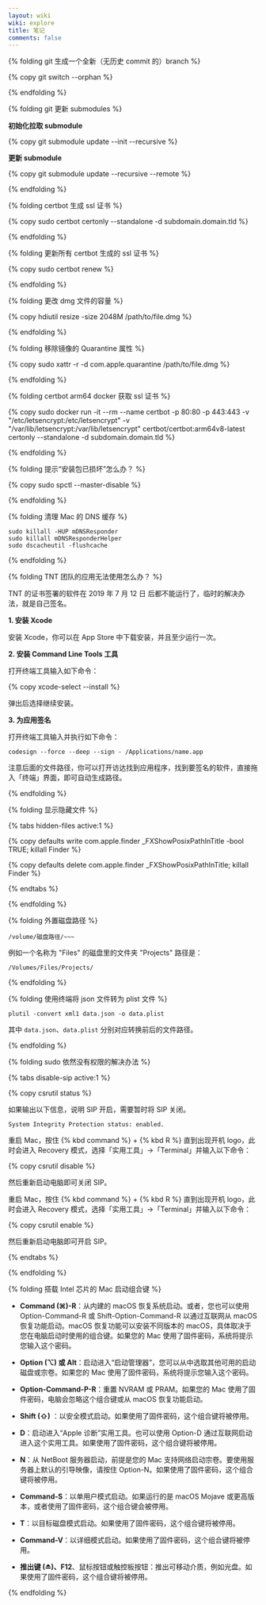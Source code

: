 ```yaml
---
layout: wiki
wiki: explore
title: 笔记
comments: false
---
```


{% folding git 生成一个全新（无历史 commit 的）branch %}

{% copy git switch --orphan <new branch> %}

{% endfolding %}

{% folding git 更新 submodules %}

**初始化拉取 submodule**

{% copy git submodule update --init --recursive %}

**更新 submodule**

{% copy git submodule update --recursive --remote %}

{% endfolding %}

{% folding certbot 生成 ssl 证书 %}

{% copy sudo certbot certonly --standalone -d subdomain.domain.tld %}

{% endfolding %}

{% folding 更新所有 certbot 生成的 ssl 证书 %}

{% copy sudo certbot renew %}

{% endfolding %}

{% folding 更改 dmg 文件的容量 %}

{% copy hdiutil resize -size 2048M /path/to/file.dmg %}

{% endfolding %}

{% folding 移除镜像的 Quarantine 属性 %}

{% copy sudo xattr -r -d com.apple.quarantine /path/to/file.dmg %}

{% endfolding %}

{% folding certbot arm64 docker 获取 ssl 证书 %}

{% copy sudo docker run -it --rm --name certbot -p 80:80 -p 443:443 -v "/etc/letsencrypt:/etc/letsencrypt" -v "/var/lib/letsencrypt:/var/lib/letsencrypt" certbot/certbot:arm64v8-latest certonly --standalone -d subdomain.domain.tld %}

{% endfolding %}

{% folding 提示“安装包已损坏”怎么办？ %}

{% copy sudo spctl --master-disable %}

{% endfolding %}

{% folding 清理 Mac 的 DNS 缓存 %}

```
sudo killall -HUP mDNSResponder
sudo killall mDNSResponderHelper
sudo dscacheutil -flushcache
```

{% endfolding %}


{% folding TNT 团队的应用无法使用怎么办？ %}

TNT 的证书签署的软件在 2019 年 7 月 12 日 后都不能运行了，临时的解决办法，就是自己签名。

**1. 安装 Xcode**

安装 Xcode，你可以在 App Store 中下载安装，并且至少运行一次。

**2. 安装 Command Line Tools 工具**

打开终端工具输入如下命令：

{% copy xcode-select --install %}

弹出后选择继续安装。

**3. 为应用签名**

打开终端工具输入并执行如下命令：

```
codesign --force --deep --sign - /Applications/name.app
```

注意后面的文件路径，你可以打开访达找到应用程序，找到要签名的软件，直接拖入「终端」界面，即可自动生成路径。


{% endfolding %}


{% folding 显示隐藏文件 %}

{% tabs hidden-files active:1 %}

<!-- tab 显示 -->

{% copy defaults write com.apple.finder _FXShowPosixPathInTitle -bool TRUE; killall Finder %}

<!-- endtab -->

<!-- tab 隐藏 -->

{% copy defaults delete com.apple.finder _FXShowPosixPathInTitle; killall Finder %}

<!-- endtab -->

{% endtabs %}

{% endfolding %}

{% folding 外置磁盘路径 %}

```
/volume/磁盘路径/~~~
```
例如一个名称为 "Files" 的磁盘里的文件夹 "Projects" 路径是：
```
/Volumes/Files/Projects/
```

{% endfolding %}

{% folding 使用终端将 json 文件转为 plist 文件 %}

```
plutil -convert xml1 data.json -o data.plist
```

其中 `data.json`、`data.plist` 分别对应转换前后的文件路径。

{% endfolding %}

{% folding sudo 依然没有权限的解决办法 %}

{% tabs disable-sip active:1 %}

<!-- tab 查询 SIP 状态 -->

{% copy csrutil status %}

如果输出以下信息，说明 SIP 开启，需要暂时将 SIP 关闭。

```
System Integrity Protection status: enabled.
```

<!-- endtab -->

<!-- tab 关闭 SIP -->

重启 Mac，按住 {% kbd command %} + {% kbd R %} 直到出现开机 logo，此时会进入 Recovery 模式，选择「实用工具」->「Terminal」并输入以下命令：

{% copy csrutil disable %}

然后重新启动电脑即可关闭 SIP。

<!-- endtab -->

<!-- tab 开启 SIP -->

重启 Mac，按住 {% kbd command %} + {% kbd R %} 直到出现开机 logo，此时会进入 Recovery 模式，选择「实用工具」->「Terminal」并输入以下命令：

{% copy csrutil enable %}

然后重新启动电脑即可开启 SIP。

<!-- endtab -->

{% endtabs %}

{% endfolding %}


{% folding 搭载 Intel 芯片的 Mac 启动组合键 %}

- **Command (⌘)-R**：从内建的 macOS 恢复系统启动。或者，您也可以使用 Option-Command-R 或 Shift-Option-Command-R 以通过互联网从 macOS 恢复功能启动。macOS 恢复功能可以安装不同版本的 macOS，具体取决于您在电脑启动时使用的组合键。如果您的 Mac 使用了固件密码，系统将提示您输入这个密码。

- **Option (⌥) 或 Alt**：启动进入“启动管理器”，您可以从中选取其他可用的启动磁盘或宗卷。如果您的 Mac 使用了固件密码，系统将提示您输入这个密码。

- **Option-Command-P-R**：重置 NVRAM 或 PRAM。如果您的 Mac 使用了固件密码，电脑会忽略这个组合键或从 macOS 恢复功能启动。

- **Shift (⇧)** ：以安全模式启动。如果使用了固件密码，这个组合键将被停用。

- **D**：启动进入“Apple 诊断”实用工具。也可以使用 Option-D 通过互联网启动进入这个实用工具。如果使用了固件密码，这个组合键将被停用。

- **N**：从 NetBoot 服务器启动，前提是您的 Mac 支持网络启动宗卷。要使用服务器上默认的引导映像，请按住 Option-N。如果使用了固件密码，这个组合键将被停用。

- **Command-S**：以单用户模式启动。如果运行的是 macOS Mojave 或更高版本，或者使用了固件密码，这个组合键会被停用。

- **T**：以目标磁盘模式启动。如果使用了固件密码，这个组合键将被停用。

- **Command-V**：以详细模式启动。如果使用了固件密码，这个组合键将被停用。

- **推出键 (⏏)、F12**、鼠标按钮或触控板按钮：推出可移动介质，例如光盘。如果使用了固件密码，这个组合键将被停用。

{% endfolding %}
